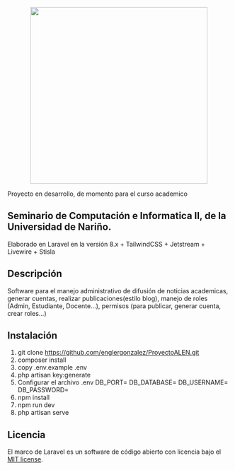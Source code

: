 <p align="center"><a href="https://laravel.com" target="_blank"><img src="https://raw.githubusercontent.com/laravel/art/master/logo-lockup/5%20SVG/2%20CMYK/1%20Full%20Color/laravel-logolockup-cmyk-red.svg" width="400"></a></p>

Proyecto en desarrollo, de momento para el curso academico 
## Seminario de Computación e Informatica II, de la Universidad de Nariño.
Elaborado en Laravel en la versión 8.x + TailwindCSS + Jetstream + Livewire + Stisla

## Descripción

Software para el manejo administrativo de difusión de noticias academicas, generar cuentas, realizar publicaciones(estilo blog), manejo de roles (Admin, Estudiante, Docente...), permisos (para publicar, generar cuenta, crear roles...)

## Instalación

1. git clone https://github.com/englergonzalez/ProyectoALEN.git
2. composer install
3. copy .env.example .env
4. php artisan key:generate
5. Configurar el archivo .env 
    DB_PORT=
    DB_DATABASE=
    DB_USERNAME=
    DB_PASSWORD=
6. npm install
7. npm run dev
8. php artisan serve


## Licencia


El marco de Laravel es un software de código abierto con licencia bajo el [MIT license](https://opensource.org/licenses/MIT).
